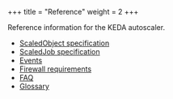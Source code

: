 +++
title = "Reference"
weight = 2
+++

Reference information for the KEDA autoscaler.

- [ScaledObject specification](./scaledobject-spec)
- [ScaledJob specification](./scaledjob-spec)
- [Events](./events)
- [Firewall requirements](../operate/cluster#firewall)
- [FAQ](./faq.md)
- [Glossary](./glossary.md)